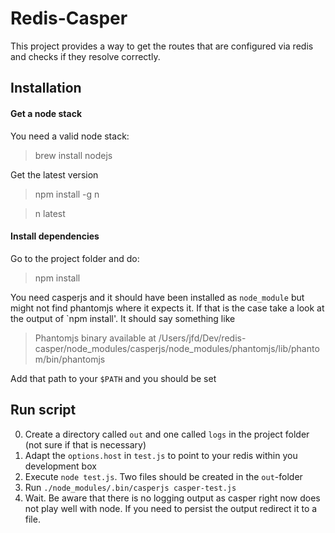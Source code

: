 Redis-Casper
============

This project provides a way to get the routes that are configured via redis and checks if they resolve
correctly.


## Installation

#### Get a node stack
You need a valid node stack:

> brew install nodejs

Get the latest version

> npm install -g n

> n latest


#### Install dependencies

Go to the project folder and do:

> npm install


You need casperjs and it should have been installed as `node_module` but might not find phantomjs where it expects it.
If that is the case take a look at the output of `npm install'. It should say something like

> Phantomjs binary available at /Users/jfd/Dev/redis-casper/node_modules/casperjs/node_modules/phantomjs/lib/phantom/bin/phantomjs

Add that path to your `$PATH` and you should be set


## Run script

0. Create a directory called `out` and one called `logs` in the project folder (not sure if that is necessary)
1. Adapt the `options.host` in `test.js` to point to your redis within you development box
2. Execute `node test.js`. Two files should be created in the `out`-folder
3. Run `./node_modules/.bin/casperjs casper-test.js`
4. Wait. Be aware that there is no logging output as casper right now does not play well with node. If you need
to persist the output redirect it to a file.


